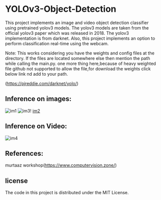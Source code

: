 # YOLOv3-Object-Detection

This project implements an image and video object detection classifier using pretrained yolov3 models. The yolov3 models are taken from the official yolov3 paper which was released in 2018. The yolov3 implementation is from darknet. Also, this project implements an option to perform classification real-time using the webcam.

Note: This works considering you have the weights and config files at the  directory.
If the files are located somewhere else then mention the path while calling the main.py.
 one more thing here,because of heavy weighted file github not supported to allow the file,for download the weights click below link nd add to your path.
 
 (https://pjreddie.com/darknet/yolo/)

## Inference on images:
![im1](https://user-images.githubusercontent.com/76062756/135266661-df1be78d-49d2-44d3-8ac4-34e7dbdbeffe.png)
![im3](https://user-images.githubusercontent.com/76062756/135266672-4b455f73-de25-47fb-aa3a-fbfe7806525a.png)!
[im2](https://user-images.githubusercontent.com/76062756/135266717-6259bc94-d391-470d-af0f-c4f24cceab16.png)

## Inference on Video:
 
![im4](https://user-images.githubusercontent.com/76062756/135266891-112b4c6a-5626-4dff-af98-11ec7db3e4e4.png)

## References:
murtaaz workshop(https://www.computervision.zone/)

## license
The code in this project is distributed under the MIT License.
